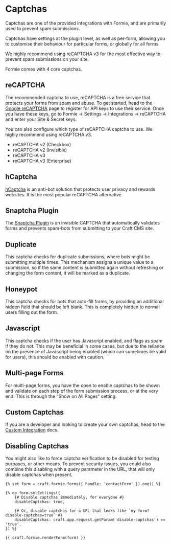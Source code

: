 # Captchas
Captchas are one of the provided integrations with Formie, and are primarily used to prevent spam submissions.

Captchas have settings at the plugin level, as well as per-form, allowing you to customise their behaviour for particular forms, or globally for all forms.

We highly recommend using reCAPTCHA v3 for the most effective way to prevent spam submissions on your site.

Formie comes with 4 core captchas.

## reCAPTCHA
The recommended captcha to use, reCAPTCHA is a free service that protects your forms from spam and abuse. To get started, head to the [Google reCAPTCHA](https://www.google.com/recaptcha) page to register for API keys to use their service. Once you have these keys, go to Formie → Settings → Integrations → reCAPTCHA and enter your Site & Secret keys.

You can also configure which type of reCAPTCHA captcha to use. We highly recommend using reCAPTCHA v3.

- reCAPTCHA v2 (Checkbox)
- reCAPTCHA v2 (Invisible)
- reCAPTCHA v3
- reCAPTCHA v3 (Enterprise)

## hCaptcha
[hCaptcha](https://www.hcaptcha.com/) is an anti-bot solution that protects user privacy and rewards websites. It is the most popular reCAPTCHA alternative.

## Snaptcha Plugin
The [Snaptcha Plugin](https://plugins.craftcms.com/snaptcha) is an invisible CAPTCHA that automatically validates forms and prevents spam-bots from submitting to your Craft CMS site.

## Duplicate
This captcha checks for duplicate submissions, where bots might be submitting multiple times. This mechanism assigns a unique value to a submission, so if the same content is submitted again without refreshing or changing the form content, it will be marked as a duplicate. 

## Honeypot
This captcha checks for bots that auto-fill forms, by providing an additional hidden field that should be left blank. This is completely hidden to normal users filling out the form.

## Javascript
This captcha checks if the user has Javascript enabled, and flags as spam if they do not. This may be beneficial in some cases, but due to the reliance on the presence of Javascript being enabled (which can sometimes be valid for users), this should be enabled with caution.

## Multi-page Forms
For multi-page forms, you have the open to enable captchas to be shown and validate on each step of the form submission process, or at the very end. This is through the "Show on All Pages" setting.

## Custom Captchas
If you are a developer and looking to create your own captchas, head to the [Custom Integration](docs:developers/custom-integration) docs.

## Disabling Captchas
You might also like to force captcha verification to be disabled for testing purposes, or other means. To prevent security issues, you could also combine this disabling with a query parameter in the URL, that will only disable captchas when present.

```twig
{% set form = craft.formie.forms({ handle: 'contactForm' }).one() %}

{% do form.setSettings({
    {# Disable captchas immediately, for everyone #}
    disableCaptchas: true,

    {# Or, disable captchas for a URL that looks like `my-form?disable-captchas=true` #}
    disableCaptchas: craft.app.request.getParam('disable-captchas') == 'true',
}) %}

{{ craft.formie.renderForm(form) }}
```